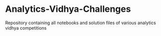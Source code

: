 # Analytics-Vidhya-Challenges
Repository containing all notebooks and solution files of various analytics vidhya competitions
